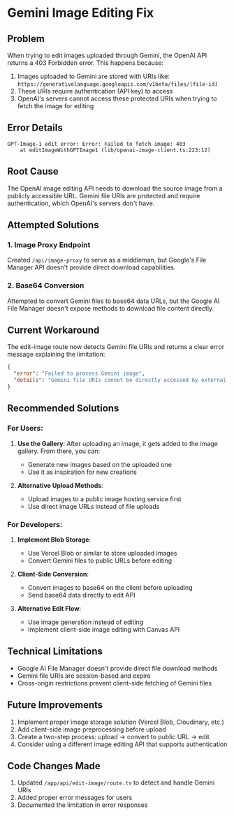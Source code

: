 # Gemini Image Editing Fix

## Problem
When trying to edit images uploaded through Gemini, the OpenAI API returns a 403 Forbidden error. This happens because:

1. Images uploaded to Gemini are stored with URIs like: `https://generativelanguage.googleapis.com/v1beta/files/[file-id]`
2. These URIs require authentication (API key) to access
3. OpenAI's servers cannot access these protected URIs when trying to fetch the image for editing

## Error Details
```
GPT-Image-1 edit error: Error: Failed to fetch image: 403
    at editImageWithGPTImage1 (lib/openai-image-client.ts:223:12)
```

## Root Cause
The OpenAI image editing API needs to download the source image from a publicly accessible URL. Gemini file URIs are protected and require authentication, which OpenAI's servers don't have.

## Attempted Solutions

### 1. Image Proxy Endpoint
Created `/api/image-proxy` to serve as a middleman, but Google's File Manager API doesn't provide direct download capabilities.

### 2. Base64 Conversion
Attempted to convert Gemini files to base64 data URLs, but the Google AI File Manager doesn't expose methods to download file content directly.

## Current Workaround
The edit-image route now detects Gemini file URIs and returns a clear error message explaining the limitation:

```json
{
  "error": "Failed to process Gemini image",
  "details": "Gemini file URIs cannot be directly accessed by external services. Please upload the image to a different service or use a direct image URL."
}
```

## Recommended Solutions

### For Users:
1. **Use the Gallery**: After uploading an image, it gets added to the image gallery. From there, you can:
   - Generate new images based on the uploaded one
   - Use it as inspiration for new creations

2. **Alternative Upload Methods**:
   - Upload images to a public image hosting service first
   - Use direct image URLs instead of file uploads

### For Developers:
1. **Implement Blob Storage**: 
   - Use Vercel Blob or similar to store uploaded images
   - Convert Gemini files to public URLs before editing

2. **Client-Side Conversion**:
   - Convert images to base64 on the client before uploading
   - Send base64 data directly to edit API

3. **Alternative Edit Flow**:
   - Use image generation instead of editing
   - Implement client-side image editing with Canvas API

## Technical Limitations
- Google AI File Manager doesn't provide direct file download methods
- Gemini file URIs are session-based and expire
- Cross-origin restrictions prevent client-side fetching of Gemini files

## Future Improvements
1. Implement proper image storage solution (Vercel Blob, Cloudinary, etc.)
2. Add client-side image preprocessing before upload
3. Create a two-step process: upload → convert to public URL → edit
4. Consider using a different image editing API that supports authentication

## Code Changes Made
1. Updated `/app/api/edit-image/route.ts` to detect and handle Gemini URIs
2. Added proper error messages for users
3. Documented the limitation in error responses